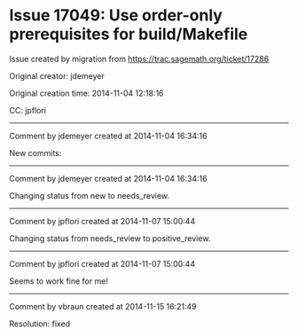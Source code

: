 # Issue 17049: Use order-only prerequisites for build/Makefile

Issue created by migration from https://trac.sagemath.org/ticket/17286

Original creator: jdemeyer

Original creation time: 2014-11-04 12:18:16

CC:  jpflori




---

Comment by jdemeyer created at 2014-11-04 16:34:16

New commits:


---

Comment by jdemeyer created at 2014-11-04 16:34:16

Changing status from new to needs_review.


---

Comment by jpflori created at 2014-11-07 15:00:44

Changing status from needs_review to positive_review.


---

Comment by jpflori created at 2014-11-07 15:00:44

Seems to work fine for me!


---

Comment by vbraun created at 2014-11-15 16:21:49

Resolution: fixed
